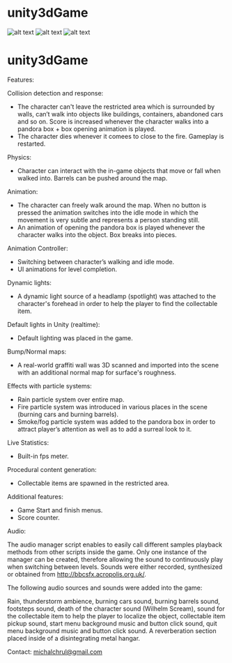 # unity3dGame
![alt text](https://i.imgur.com/vanXfE2.png)
![alt text](https://i.imgur.com/GupWj2x.png)
![alt text](https://i.imgur.com/fqXj8XD.png)


# unity3dGame

Features:

  Collision detection and response:
  - The character can't leave the restricted area which is surrounded by walls, can’t walk into objects like buildings, containers, abandoned cars and so on.
  Score is increased whenever the character walks into a pandora box + box opening animation is played.
  - The character dies whenever it comees to close to the fire. Gameplay is restarted.

  Physics:
  - Character can interact with the in-game objects that move or fall when walked into. Barrels can be pushed around the map.

  Animation:
  - The character can freely walk around the map. When no button is pressed the animation switches into the idle mode in which the movement is very subtle and represents a person standing still.
  - An animation of opening the pandora box is played whenever the character walks into the object. Box breaks into pieces.

  Animation Controller:
  - Switching between character’s walking and idle mode.
  - UI animations for level completion.

  Dynamic lights:
  - A dynamic light source of a headlamp (spotlight) was attached to the character's forehead in order to help the player to find the collectable item.

  Default lights in Unity (realtime):
  - Default lighting was placed in the game.

  Bump/Normal maps:
  - A real-world graffiti wall was 3D scanned and imported into the scene with an additional normal map for surface's roughness.

  Effects with particle systems:
  - Rain particle system over entire map.
  - Fire particle system was introduced in various places in the scene (burning cars and burning barrels).
  - Smoke/fog particle system was added to the pandora box in order to attract player’s attention as well as to add a surreal look to it.

  Live Statistics:
  - Built-in fps meter.
  
  Procedural content generation:
  - Collectable items are spawned in the restricted area.

  Additional features:
  - Game Start and finish menus.
  - Score counter.

Audio:

The audio manager script enables to easily call different samples playback methods from other scripts inside the game. 
Only one instance of the manager can be created, therefore allowing the sound to continuously play when switching between levels.
Sounds were either recorded, synthesized or obtained from http://bbcsfx.acropolis.org.uk/.

The following audio sources and sounds were added into the game:

Rain, thunderstorm ambience, burning cars sound, burning barrels sound, footsteps sound, death of the character sound (Wilhelm Scream), sound for the collectable item to help the player to localize the object, collectable item pickup sound, start menu background music and button click sound, quit menu background  music and button click sound. A reverberation section placed inside of a disintegrating metal hangar.

Contact: michalchrul@gmail.com
